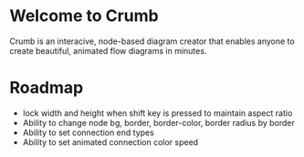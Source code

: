 # Welcome to Crumb

Crumb is an interacive, node-based diagram creator that enables anyone to create beautiful, animated flow diagrams in minutes.

# Roadmap

- lock width and height when shift key is pressed to maintain aspect ratio
- Ability to change node bg, border, border-color, border radius by border
- Ability to set connection end types
- Ability to set animated connection color speed
